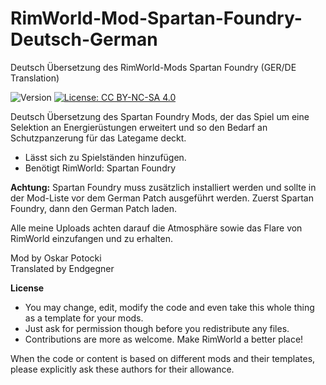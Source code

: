 # RimWorld-Mod-Spartan-Foundry-Deutsch-German
Deutsch Übersetzung des RimWorld-Mods Spartan Foundry (GER/DE Translation)

<img src="https://camo.githubusercontent.com/1e4f97e52db576a793e373a27c2de38c026bb3f1/68747470733a2f2f696d672e736869656c64732e696f2f62616467652f52696d776f726c642d312e302d677265656e2e737667" alt="Version" data-canonical-src="https://img.shields.io/badge/Rimworld-1.0-green.svg" style="max-width:100%;"></a>
<a href="http://creativecommons.org/licenses/by-nc-sa/4.0/" rel="nofollow"><img src="https://camo.githubusercontent.com/322fefce6b2264d9ff2ad35ea5dcd4622e437b04/68747470733a2f2f696d672e736869656c64732e696f2f62616467652f4c6963656e73652d434325323042592d2d4e432d2d5341253230342e302d626c75652e737667" alt="License: CC BY-NC-SA 4.0" data-canonical-src="https://img.shields.io/badge/License-CC%20BY--NC--SA%204.0-blue.svg" style="max-width:100%;"></a>

Deutsch Übersetzung des Spartan Foundry Mods, der das Spiel um eine Selektion an Energierüstungen erweitert und so den Bedarf an Schutzpanzerung für das Lategame deckt.

 - Lässt sich zu Spielständen hinzufügen.
 - Benötigt RimWorld: Spartan Foundry

<b>Achtung:</b> Spartan Foundry muss zusätzlich installiert werden und sollte in der Mod-Liste vor dem German Patch ausgeführt werden. Zuerst Spartan Foundry, dann den German Patch laden.

Alle meine Uploads achten darauf die Atmosphäre sowie das Flare von RimWorld einzufangen und zu erhalten.

Mod by Oskar Potocki<br>
Translated by Endgegner<br>

<b>License</b>
- You may change, edit, modify the code and even take this whole thing as a template for your mods.
- Just ask for permission though before you redistribute any files.
- Contributions are more as welcome. Make RimWorld a better place!

When the code or content is based on different mods and their templates, please explicitly ask these authors for their allowance.
